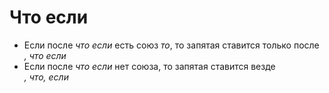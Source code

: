 # Что если

- Если после *что если* есть союз *то*, то запятая ставится только после<br> *, что если*
- Если после *что если* нет союза, то запятая ставится везде<br> *, что, если*